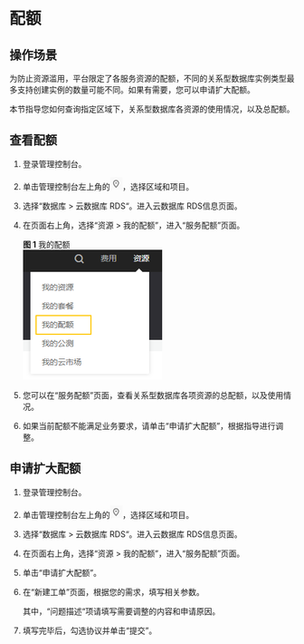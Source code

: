 # 配额<a name="rds_pg_05_0040"></a>

## 操作场景<a name="rds_05_0040_section143771219203818"></a>

为防止资源滥用，平台限定了各服务资源的配额，不同的关系型数据库实例类型最多支持创建实例的数量可能不同。如果有需要，您可以申请扩大配额。

本节指导您如何查询指定区域下，关系型数据库各资源的使用情况，以及总配额。

## 查看配额<a name="rds_05_0040_section146875278287"></a>

1.  登录管理控制台。
2.  单击管理控制台左上角的![](figures/Region灰色图标.png)，选择区域和项目。
3.  选择“数据库  \>  云数据库 RDS“。进入云数据库 RDS信息页面。
4.  在页面右上角，选择“资源 \> 我的配额”，进入“服务配额”页面。

    **图 1**  我的配额<a name="rds_05_0040_fig255143013475"></a>  
    ![](figures/我的配额.png "我的配额")

5.  您可以在“服务配额”页面，查看关系型数据库各项资源的总配额，以及使用情况。
6.  如果当前配额不能满足业务要求，请单击“申请扩大配额”，根据指导进行调整。

## 申请扩大配额<a name="rds_05_0040_section56875277281"></a>

1.  登录管理控制台。
2.  单击管理控制台左上角的![](figures/Region灰色图标.png)，选择区域和项目。
3.  选择“数据库  \>  云数据库 RDS“。进入云数据库 RDS信息页面。
4.  在页面右上角，选择“资源 \> 我的配额”，进入“服务配额”页面。
5.  单击“申请扩大配额”。
6.  在“新建工单”页面，根据您的需求，填写相关参数。

    其中，“问题描述“项请填写需要调整的内容和申请原因。

7.  填写完毕后，勾选协议并单击“提交”。

